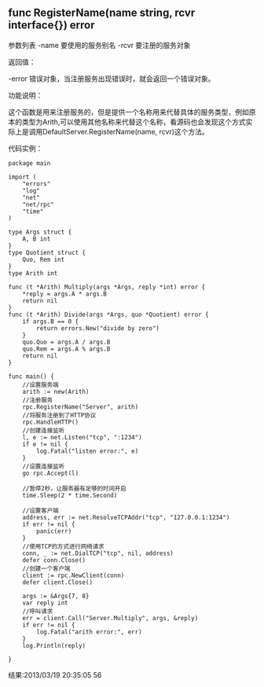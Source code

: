 ## func RegisterName(name string, rcvr interface{}) error

参数列表
-name 要使用的服务别名
-rcvr 要注册的服务对象

返回值：

-error 错误对象，当注册服务出现错误时，就会返回一个错误对象。

功能说明：

这个函数是用来注册服务的，但是提供一个名称用来代替具体的服务类型，例如原本的类型为Arith,可以使用其他名称来代替这个名称，看源码也会发现这个方式实际上是调用DefaultServer.RegisterName(name, rcvr)这个方法。 

代码实例：

    package main

    import (
        "errors"
        "log"
        "net"
        "net/rpc"
        "time"
    )

    type Args struct {
        A, B int
    }
    type Quotient struct {
        Quo, Rem int
    }
    type Arith int

    func (t *Arith) Multiply(args *Args, reply *int) error {
        *reply = args.A * args.B
        return nil
    }
    func (t *Arith) Divide(args *Args, quo *Quotient) error {
        if args.B == 0 {
            return errors.New("divide by zero")
        }
        quo.Quo = args.A / args.B
        quo.Rem = args.A % args.B
        return nil
    }

    func main() {
        //设置服务端
        arith := new(Arith)
        //注册服务
        rpc.RegisterName("Server", arith)
        //将服务注册到了HTTP协议
        rpc.HandleHTTP()
        //创建连接监听
        l, e := net.Listen("tcp", ":1234")
        if e != nil {
            log.Fatal("listen error:", e)
        }
        //设置连接监听
        go rpc.Accept(l)

        //暂停2秒，让服务器有足够的时间开启
        time.Sleep(2 * time.Second)

        //设置客户端
        address, err := net.ResolveTCPAddr("tcp", "127.0.0.1:1234")
        if err != nil {
            panic(err)
        }
        //使用TCP的方式进行网络请求
        conn, _ := net.DialTCP("tcp", nil, address)
        defer conn.Close()
        //创建一个客户端
        client := rpc.NewClient(conn)
        defer client.Close()

        args := &Args{7, 8}
        var reply int
        //呼叫请求
        err = client.Call("Server.Multiply", args, &reply)
        if err != nil {
            log.Fatal("arith error:", err)
        }
        log.Println(reply)

    }



结果:2013/03/19 20:35:05 56


